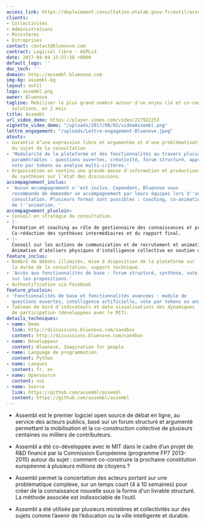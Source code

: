 ```yaml
---
access_link: https://deploiement.consultation.etalab.gouv.fr/outil/assembl
clients:
- Collectivités
- Administrations
- Ministères
- Entreprises
contact: contact@bluenove.com
contract: Logiciel libre - AGPLv3
date: 2017-04-04 15:57:58 +0000
default_logo: ''
doc_tech: ''
domain: http://assembl.bluenove.com
img-bg: assembl-bg
layout: outil
logo: assembl.png
owner: Bluenove
tagline: Mobiliser le plus grand nombre autour d'un enjeu clé et co-construire des
  solutions, en 2 mois
title: Assembl
url_video_demo: https://player.vimeo.com/video/227922253
vignette_video_demo: "/uploads/2017/08/02/videoAssembl.png"
lettre_engagement: "/uploads/Lettre-engagement-Bluenove.jpeg"
atouts:
- Garantie d’une expression libre et argumentée et d’une problématisation fine
  du sujet de la consultation
- 'Modularité de la plateforme et des fonctionnalités au travers plusieurs modules
  paramétrables : questions ouvertes, créativité, forum structuré, approfondissement,
  vote par tokens ou analyse multi-critères.'
- Organisation en continu une grande masse d'information et productions périodiques
  de synthèses sur l’état des discussions.
accompagnement_inclus:
- 'Aucun accompagnement n''est inclus. Cependant, Bluenove vous
  recommande de demander un accompagnement par leurs équipes lors d''une première
  consultation. Plusieurs format sont possibles : coaching, co-animation, délégation
  de l''animation. '
accompagnement_plusloin:
- Conseil en stratégie de consultation.
- |-
  Formation et coaching au rôle de gestionnaire des connaissances et prise en charge par bluenove des autres rôles d’animation (attrapage, synthèse)
  Co-rédaction des synthèses intermédiaires et du rapport final.
- |-
  Conseil sur les actions de communication et de recrutement et animation de la communauté
  Animation d'ateliers physiques d'intelligence collective en soutien de la démarche en ligne
feature_inclus:
- Nombre de débats illimités, mise à disposition de la plateforme sur
  la durée de la consultation, support technique.
- 'Accès aux fonctionnalités de base : forum structuré, synthèse, vote
  sur les propositions.'
- Authentification via Facebook
feature_plusloin:
- 'Fonctionnalités de base et fonctionnalités avancées : module de
  questions ouvertes, intelligence artificielle, vote par tokens ou analyse multi-critères.'
- Tableau de bord d’indicateurs et data visualisations des dynamiques
  de participation (développées avec le MIT).
details_techniques:
- name: Demo
  link: http://discussions.bluenove.com/sandbox
  content: http://discussions.bluenove.com/sandbox
- name: Développeur
  content: Bluenove, Imagination for people
- name: Language de programmation
  content: Python
- name: Langues
  content: fr, en
- name: Opensource
  content: oui
- name: Source
  link: https://github.com/assembl/assembl
  content: https://github.com/assembl/assembl
---
```


* Assembl est le premier logiciel open source de débat en ligne, au service des acteurs publics, basé sur un forum structuré et argumenté permettant la mobilisation et la co-construction collective de plusieurs centaines ou milliers de contributeurs.

* Assembl a été co-développée avec le MIT dans le cadre d’un projet de R&D financé par la Commission Européenne (programme FP7 2013-2015) autour du sujet : comment co-construire la prochaine constitution européenne à plusieurs millions de citoyens ?

* Assembl permet la concertation des acteurs portant sur une problématique complexe, sur un temps court (4 à 10 semaines) pour créer de la connaissance nouvelle sous la forme d'un livrable structuré. La méthode associée est indissociable de l’outil. 

* Assembl a été utilisée par plusieurs ministères et collectivités sur des sujets comme l’avenir de l’éducation ou la ville intelligente et durable.